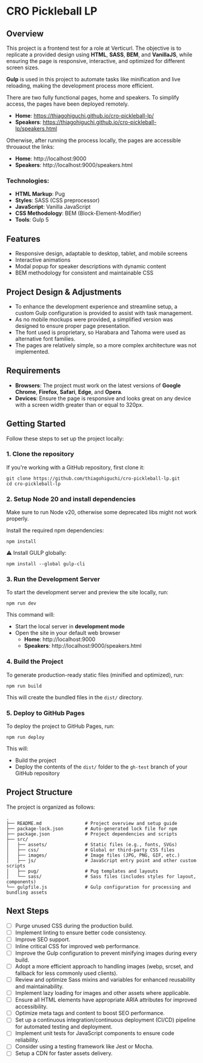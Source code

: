 # CRO Pickleball LP

## Overview

This project is a frontend test for a role at Verticurl. The objective is to replicate a provided design using **HTML**, **SASS**, **BEM**, and **VanillaJS**, while ensuring the page is responsive, interactive, and optimized for different screen sizes.

**Gulp** is used in this project to automate tasks like minification and live reloading, making the development process more efficient.

There are two fully functional pages, home and speakers. To simplify access, the pages have been deployed remotely.

- **Home**: https://thiagohiguchi.github.io/cro-pickleball-lp/
- **Speakers**: https://thiagohiguchi.github.io/cro-pickleball-lp/speakers.html

Otherwise, after running the process locally, the pages are accessible throuaout the links:

- **Home**: http://localhost:9000
- **Speakers**: http://localhost:9000/speakers.html

### Technologies:

- **HTML Markup**: Pug
- **Styles**: SASS (CSS preprocessor)
- **JavaScript**: Vanilla JavaScript
- **CSS Methodology**: BEM (Block-Element-Modifier)
- **Tools**: Gulp 5

## Features

- Responsive design, adaptable to desktop, tablet, and mobile screens
- Interactive animations
- Modal popup for speaker descriptions with dynamic content
- BEM methodology for consistent and maintainable CSS

## Project Design & Adjustments

- To enhance the development experience and streamline setup, a custom Gulp configuration is provided to assist with task management.
- As no mobile mockups were provided, a simplified version was designed to ensure proper page presentation.
- The font used is proprietary, so Harabara and Tahoma were used as alternative font families.
- The pages are relatively simple, so a more complex architecture was not implemented.

## Requirements

- **Browsers**: The project must work on the latest versions of **Google Chrome**, **Firefox**, **Safari**, **Edge**, and **Opera**.
- **Devices**: Ensure the page is responsive and looks great on any device with a screen width greater than or equal to 320px.

## Getting Started

Follow these steps to set up the project locally:

### 1. Clone the repository

If you're working with a GitHub repository, first clone it:

```
git clone https://github.com/thiagohiguchi/cro-pickleball-lp.git
cd cro-pickleball-lp
```

### 2. Setup Node 20 and install dependencies

Make sure to run Node v20, otherwise some deprecated libs might not work properly.

Install the required npm dependencies:

```
npm install
```

:warning: Install GULP globally:

```
npm install --global gulp-cli
```

### 3. Run the Development Server

To start the development server and preview the site locally, run:

```
npm run dev
```

This command will:

- Start the local server in **development mode**
- Open the site in your default web browser
  - **Home**: http://localhost:9000
  - **Speakers**: http://localhost:9000/speakers.html

### 4. Build the Project

To generate production-ready static files (minified and optimized), run:

```
npm run build
```

This will create the bundled files in the `dist/` directory.

### 5. Deploy to GitHub Pages

To deploy the project to GitHub Pages, run:

```
npm run deploy
```

This will:

- Build the project
- Deploy the contents of the `dist/` folder to the `gh-test` branch of your GitHub repository

## Project Structure

The project is organized as follows:

```
.
├── README.md                # Project overview and setup guide
├── package-lock.json        # Auto-generated lock file for npm
├── package.json             # Project dependencies and scripts
├── src/
│   ├── assets/              # Static files (e.g., fonts, SVGs)
│   ├── css/                 # Global or third-party CSS files
│   ├── images/              # Image files (JPG, PNG, GIF, etc.)
│   ├── js/                  # JavaScript entry point and other custom scripts
│   ├── pug/                 # Pug templates and layouts
│   └── sass/                # Sass files (includes styles for layout, components)
└── gulpfile.js              # Gulp configuration for processing and bundling assets
```

## Next Steps

- [ ] Purge unused CSS during the production build.
- [ ] Implement linting to ensure better code consistency.
- [ ] Improve SEO support.
- [ ] Inline critical CSS for improved web performance.
- [ ] Improve the Gulp configuration to prevent minifying images during every build.
- [ ] Adopt a more efficient approach to handling images (webp, srcset, and fallback for less commonly used clients).
- [ ] Review and optimize Sass mixins and variables for enhanced reusability and maintainability.
- [ ] Implement lazy loading for images and other assets where applicable.
- [ ] Ensure all HTML elements have appropriate ARIA attributes for improved accessibility.
- [ ] Optimize meta tags and content to boost SEO performance.
- [ ] Set up a continuous integration/continuous deployment (CI/CD) pipeline for automated testing and deployment.
- [ ] Implement unit tests for JavaScript components to ensure code reliability.
- [ ] Consider using a testing framework like Jest or Mocha.
- [ ] Setup a CDN for faster assets delivery.
